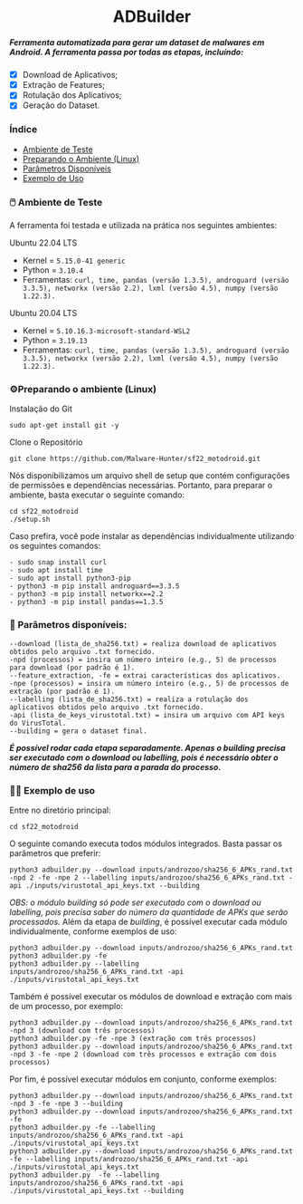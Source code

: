 <h1 align="center"> ADBuilder </h1>
<h5 align="left"> Ferramenta automatizada para gerar um dataset de malwares em Android. A ferramenta passa por todas as etapas, incluíndo: </h5>


- [x] Download de Aplicativos;
- [x] Extração de Features;
- [x] Rotulação dos Aplicativos;
- [x] Geração do Dataset.

[//]: # (ADBuilder: implementação completa e totalmente integrada da ferramenta. Todas as etapas e "firulas" devem estar incorporadas na ferramenta.)

[//]: # ()
[//]: # (### Ideias para a ferramenta)

[//]: # ()
[//]: # (1&#41; ser capaz de executar as etapas &#40;todas ou individualmente&#41; do processo de construção de um *dataset*:)

[//]: # (    -   Download do APK;)

[//]: # (    -   Extração de características &#40;+ Tratamento e validação das mesmas&#41;;)

[//]: # (    -   Rotulação dos APKs;)

[//]: # (    -   Construção do *dataset* &#40;+ Sanitização do *dataset*&#41;;)

[//]: # ()
[//]: # (2&#41; ser capaz de gerar arquivos de saída:)

[//]: # (    -   logs &#40;i.e., arquivos de texto&#41; contendo informações sobre o processamento, como:)

[//]: # (        -   tempo de download dos APKs;)

[//]: # (        -   tempo de extração dos APKs;)

[//]: # (        -   uso de CPU;)

[//]: # (        -   consumo de memória RAM;)

[//]: # (    -   um arquivo JSON para cada APK contendo os resultados da análise do VirusTotal;)

[//]: # (    -   um arquivo de texto para cada APK contendo chamadas de API &#40;extração crua&#41;;)

[//]: # (    -   um arquivo CSV para cada APK contendo todas as características;)

[//]: # (    -   um arquivo CSV para cada APK contendo os dados tratados e adequados para integrar ao *dataset* final;)

[//]: # (    -   o *dataset* final &#40;i.e., resultado final da ferramenta que contém a união de todos os CSVs de APKs&#41;;)

[//]: # ()
[//]: # (3&#41; ser capaz de oferecer opções de especificação para o usuário.)

[//]: # ()
[//]: # (4&#41; ser capaz de automatizar todo o processo de construção de um *dataset*.)

[//]: # ()
[//]: # (5&#41; possuir uma estrutura flexível para ser capaz de integrar mais funcionalidades, posteriormente.)
### Índice

* [Ambiente de Teste](#ambiente-de-teste)
* [Preparando o Ambiente (Linux)](#preparando-o-ambiente)
* [Parâmetros Disponíveis](#parametros-disponiveis)
* [Exemplo de Uso](#exemplo-de-uso)

<div id="ambiente-de-teste"/>

### 🖱️ Ambiente de Teste 

A ferramenta foi testada e utilizada na prática nos seguintes ambientes:

Ubuntu 22.04 LTS
* Kernel = ``` 5.15.0-41 generic ```
* Python = ``` 3.10.4 ```
* Ferramentas: ``` curl, time, pandas (versão 1.3.5), androguard (versão 3.3.5), networkx (versão 2.2), lxml (versão 4.5), numpy (versão 1.22.3). ```

Ubuntu 20.04 LTS
* Kernel = ``` 5.10.16.3-microsoft-standard-WSL2 ```
* Python = ``` 3.19.13 ```
* Ferramentas: ``` curl, time, pandas (versão 1.3.5), androguard (versão 3.3.5), networkx (versão 2.2), lxml (versão 4.5), numpy (versão 1.22.3). ```

<div id="preparando-o-ambiente"/>

### ⚙️Preparando o ambiente (Linux)
Instalação do Git
```
sudo apt-get install git -y
```
Clone o Repositório
```
git clone https://github.com/Malware-Hunter/sf22_motodroid.git
```
Nós disponibilizamos um arquivo shell de setup que contém configurações de permissões e dependências necessárias. Portanto, para preparar o ambiente, basta executar o seguinte comando:
```
cd sf22_motodroid
./setup.sh
```
Caso prefira, você pode instalar as dependências individualmente utilizando os seguintes comandos:
```
- sudo snap install curl
- sudo apt install time
- sudo apt install python3-pip
- python3 -m pip install androguard==3.3.5
- python3 -m pip install networkx==2.2
- python3 -m pip install pandas==1.3.5
```

<div id="parametros-disponiveis"/>

### 📌 Parâmetros disponíveis:


```
--download (lista_de_sha256.txt) = realiza download de aplicativos obtidos pelo arquivo .txt fornecido.
-npd (processos) = insira um número inteiro (e.g., 5) de processos para download (por padrão é 1).
--feature_extraction, -fe = extrai características dos aplicativos.
-npe (processos) = insira um número inteiro (e.g., 5) de processos de extração (por padrão é 1). 
--labelling (lista_de_sha256.txt) = realiza a rotulação dos aplicativos obtidos pelo arquivo .txt fornecido.
-api (lista_de_keys_virustotal.txt) = insira um arquivo com API keys do VirusTotal.
--building = gera o dataset final.
```

[//]: # (Os parâmetros *--download* e *--labelling* recebem uma lista.txt contendo os sha256 dos APKs que se deseja baixar e rotular, respectivamente. Estas listas podem estar em qualquer lugar.)

[//]: # ()
[//]: # (O parâmetro *-api* recebe uma lista.txt contendo as API Keys do VirusTotal. Esta lista pode estar em qualquer lugar.)

[//]: # ()
[//]: # (O parâmetro *-npd* e -*npe* recebe um número inteiro informando a quantidade de processos &#40;núcleos da máquina&#41; que serão utilizados para realizar a etapa de download e extração, respectivamente. Se não for definido esse parâmetro, o valor será setado em 1 processo, por padrão.)

***É possível rodar cada etapa separadamente. Apenas o building precisa ser executado com o download ou labelling, pois é necessário obter o número de sha256 da lista para a parada do processo.***

<div id="exemplo-de-uso"/>

### 👨‍💻 Exemplo de uso
Entre no diretório principal:
```
cd sf22_motodroid
```
O seguinte comando executa todos módulos integrados. Basta passar os parâmetros que preferir:
```
python3 adbuilder.py --download inputs/androzoo/sha256_6_APKs_rand.txt -npd 2 -fe -npe 2 --labelling inputs/androzoo/sha256_6_APKs_rand.txt -api ./inputs/virustotal_api_keys.txt --building
```
*OBS: o módulo building só pode ser executado com o download ou labelling, pois precisa saber do número da quantidade de APKs que serão processados.*
Além da etapa de *building*, é possível executar cada módulo individualmente, conforme exemplos de uso:
```
python3 adbuilder.py --download inputs/androzoo/sha256_6_APKs_rand.txt
python3 adbuilder.py -fe
python3 adbuilder.py --labelling inputs/androzoo/sha256_6_APKs_rand.txt -api ./inputs/virustotal_api_keys.txt
```
Também é possível executar os módulos de download e extração com mais de um processo, por exemplo:
```
python3 adbuilder.py --download inputs/androzoo/sha256_6_APKs_rand.txt -npd 3 (download com três processos)
python3 adbuilder.py -fe -npe 3 (extração com três processos)
python3 adbuilder.py --download inputs/androzoo/sha256_6_APKs_rand.txt -npd 3 -fe -npe 2 (download com três processos e extração com dois processos)

```
Por fim, é possível executar módulos em conjunto, conforme exemplos:
```
python3 adbuilder.py --download inputs/androzoo/sha256_6_APKs_rand.txt -npd 3 -fe -npe 3 --building
python3 adbuilder.py --download inputs/androzoo/sha256_6_APKs_rand.txt -fe
python3 adbuilder.py -fe --labelling inputs/androzoo/sha256_6_APKs_rand.txt -api ./inputs/virustotal_api_keys.txt
python3 adbuilder.py --download inputs/androzoo/sha256_6_APKs_rand.txt -fe --labelling inputs/androzoo/sha256_6_APKs_rand.txt -api ./inputs/virustotal_api_keys.txt
python3 adbuilder.py  -fe --labelling inputs/androzoo/sha256_6_APKs_rand.txt -api ./inputs/virustotal_api_keys.txt --building
```
